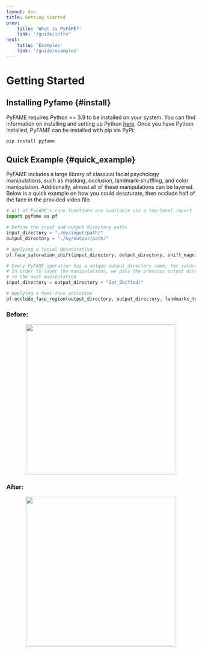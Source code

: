 ```yaml
---
layout: doc
title: Getting Started
prev: 
    title: 'What is PyFAME?'
    link: '/guide/intro'
next: 
    title: 'Examples'
    link: '/guide/examples'
---
```


# Getting Started

## Installing Pyfame {#install}

PyFAME requires Python >= 3.9 to be installed on your system. You can find information on installing and setting up Python [here](https://wiki.python.org/moin/BeginnersGuide/Download). Once you have Python installed, PyFAME can be installed with pip via PyPi:

```sh
pip install pyfame
```

## Quick Example {#quick_example}

PyFAME includes a large library of classical facial psychology manipulations, such as masking, occlusion, landmark-shuffling, and color manipulation. Additionally, almost all of these manipulations can be layered. Below is a quick example on how you could desaturate, then occlude half of the face in the provided video file.

```python
# All of PyFAME's core functions are available via a top-level import
import pyfame as pf

# Define the input and output directory paths
input_directory = "./my/input/path/"
output_directory = "./my/output/path/"

# Applying a facial desaturation
pf.face_saturation_shift(input_directory, output_directory, shift_magnitude=-10.0)

# Every PyFAME operation has a unique output_directory name, for saturation it is Sat_Shifted/.
# In order to layer the manipulations, we pass the previous output directory as the input directory 
# to the next manipulation
input_directory = output_directory + "Sat_Shifted/"

# Applying a hemi-face occlusion
pf.occlude_face_region(output_directory, output_directory, landmarks_to_occlude=[HEMI_FACE_LEFT])
```

### Before:
<div style="display:flex; align-items:center; justify-content:center;">
    <img src="/Actor_08.png" width=400px />
</div>

### After:
<div style="display:flex; align-items:center; justify-content:center;">
    <img src="/Actor_08_sat_shifted_occluded.png" width=400px />
</div>
